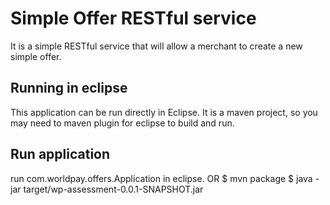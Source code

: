 # Simple Offer RESTful service
It is a simple RESTful service that will allow a merchant to create a new simple offer.

## Running in eclipse
This application can be run directly in Eclipse.
It is a maven project, so you may need to maven plugin for eclipse to build and run.

## Run application
run com.worldpay.offers.Application in eclipse.
OR
$ mvn package
$ java -jar target/wp-assessment-0.0.1-SNAPSHOT.jar